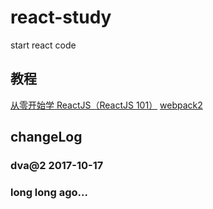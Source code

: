 # react-study
start react code

## 教程
[从零开始学 ReactJS（ReactJS 101）](https://github.com/carlleton/reactjs101)
[webpack2](https://github.com/cssmagic/blog/issues/58)

## changeLog

### dva@2 2017-10-17

### long long ago...


